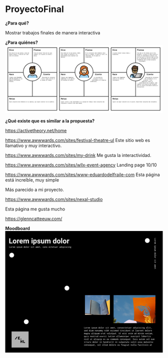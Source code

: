 # ProyectoFinal
**¿Para qué?** 

Mostrar trabajos finales de manera interactiva

**¿Para quiénes?**
![arquetipos](readme/Arquetipos.png)

**¿Qué existe que es similar a la propuesta?**

https://activetheory.net/home 

https://www.awwwards.com/sites/festival-theatre-ul
Este sitio web es llamativo y muy interactivo.

https://www.awwwards.com/sites/my-drink
Me gusta la interactividad.

https://www.awwwards.com/sites/wllx-event-agency 
Landing page 10/10

https://www.awwwards.com/sites/www-eduardodelfraile-com
Esta página está increíble, muy simple



Más parecido a mi proyecto.

https://www.awwwards.com/sites/nexal-studio

Esta página me gusta mucho

https://glenncatteeuw.com/


**Moodboard**
![moodboard](readme/moodboard.png)
